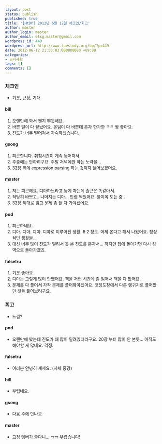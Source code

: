 ```yaml
---
layout: post
status: publish
published: true
title: '[HtDP] 2012년 6월 12일 체크인/회고'
author: master
author_login: master
author_email: etsg.master@gmail.com
wordpress_id: 449
wordpress_url: http://www.tuestudy.org/bp/?p=449
date: 2012-06-12 21:53:03.000000000 +09:00
categories:
- 공지사항
tags: []
comments: []
---
```

<h3>체크인</h3>

<ul>
<li>기분, 근황, 기대</li>
</ul>

<h4>bill</h4>

<ol>
<li>오랜만에 와서 왠지 뿌듯해요.</li>
<li>바쁜 일이 다 끝났어요. 온팀이 다 바쁜데 혼자 한가한 ㅋㅋ 짱 좋아요.</li>
<li>진도가 너무 떨어져서 자숙하겠습니다.</li>
</ol>

<h4>gsong</h4>

<ol>
<li>피곤합니다. 취침시간이 계속 늦어져서.</li>
<li>주중에는 안하려구요. 주말 저녁에만 하는 노력을...</li>
<li>32장 앞에 expression parsing 하는 것까지 풀어보겠어요.</li>
</ol>

<h4>master</h4>

<ol>
<li>저는 피곤해요. 디아하느라고 늦게 자는데 출근은 똑같아서.</li>
<li>적당히 바쁘고.. 나머지는 디아... 만랩 찍었어요. 불지옥 도는 중..</li>
<li>32장 제대로 읽고 문제 좀 풀 다 가야겠어요.</li>
</ol>

<h4>pod</h4>

<ol>
<li>피곤하네요.</li>
<li>디아. 디아. 디아. 디아로 이루어진 생활. 8:2 정도. 어제 온다고 해서 나왔어요. 정상적인 생활을...</li>
<li>대신 너무 많이 진도가 밀려서 못 본 진도를 혼자서... 하지만 집에 돌아가면 다시 성역으로 돌아가겠죠.</li>
</ol>

<h4>falsetru</h4>

<ol>
<li>기분 좋아요.</li>
<li>디아는 그렇게 많이 안했어요. 책을 저번 시간에 좀 읽어서 책을 다 봤어요.</li>
<li>문제를 다 풀어서 자작 문제를 풀어봐야겠어요. 코딩도장에서 다른 랭귀지로 풀어봤던 것들 풀어보려구요.</li>
</ol>

<h3>회고</h3>

<ul>
<li>느낌? </li>
</ul>

<h4>pod</h4>

<ul>
<li>오랜만에 봤는데 진도가 꽤 많이 밀려있더라구요. 20장 부터 많이 안 본듯... 아직도 해야할 게 많네요. 걱정.</li>
</ul>

<h4>falsetru</h4>

<ul>
<li>여러분 안녕히 계세요. (자체 종강)</li>
</ul>

<h4>bill</h4>

<ul>
<li>부럽네요.</li>
</ul>

<h4>gsong</h4>

<ul>
<li>다음 주에 만나요.</li>
</ul>

<h4>master</h4>

<ul>
<li>고정 멤버가 줄다니... ㅠㅠ 부럽습니다!</li>
</ul>
